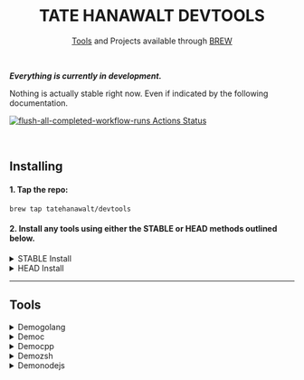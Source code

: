 
<!-- documentation for the devtools project -->

<div align="center">

  # TATE HANAWALT DEVTOOLS #

  [Tools](#Tools) and Projects available through [BREW](https://brew.sh/)

</div>



<br>

***Everything is currently in development.***

Nothing is actually stable right now. Even if indicated by the following documentation.

<!-- ![](./hello_world.svg) -->

[![flush-all-completed-workflow-runs Actions Status](https://github.com/tatehanawalt/homebrew-devtools/workflows/flush-all-completed-workflow-runs/badge.svg)](https://github.com/tatehanawalt/homebrew-devtools/actions)

<br>

## Installing ##

#### 1. Tap the repo: ####
```shell
brew tap tatehanawalt/devtools
```

#### 2. Install any tools using either the **STABLE** or **HEAD** methods outlined below. ####
<details>
  <br>
  <summary>STABLE Install</summary>

  Install stable distribution with the standard brew install command:

  ```shell
  brew install <package_name>
  ```
  <br>
</details>

<details>
  <br>
  <summary>HEAD Install</summary>

  Head deploys the latest code directly from the projects source. You will get the latest elements of the tools but the tools may not always work to the standards offered from the stable installatioin method

  Install tools using the **head** method by adding the `--HEAD` flag in the install command just before the `<package_name>`. For example:

  ```shell
  brew install --HEAD <package_name>
  ```
  <br>
</details>

- - - -



## Tools ##

<details>
  <br>
  <summary>Demogolang</summary>

  Description: Tool details on the way...

  Written In: `golang`

  Usage: Usage cominig soon...

  Install Stable:
  ```shell
  brew intstall demogolang
  ```
  <br>
</details>

<details>
  <br>
  <summary>Democ</summary>

  Description: Tool details on the way...

  Written In: `c`

  Usage: Usage cominig soon...

  Install Stable:
  ```shell
  brew intstall democ
  ```
  <br>
</details>

<details>
  <br>
  <summary>Democpp</summary>

  Description: Tool details on the way...

  Written In: `cpp`

  Usage: Usage cominig soon...

  Install Stable:
  ```shell
  brew intstall democpp
  ````
  <br>
</details>

<details>
  <br>
  <summary>Demozsh</summary>

  Description: Tool details on the way...

  Written In: `zsh`

  Usage: Usage cominig soon...

  Install Stable:
  ```shell
  brew intstall demozsh
  ```
  <br>
</details>

<details>
  <br>
  <summary>Demonodejs</summary>

  Description: Tool details on the way...

  Written In: `nodejs`

  Usage: Usage cominig soon...

  Install Stable:
  ```shell
  brew intstall demonodejs
  ```
  <br>
</details>
